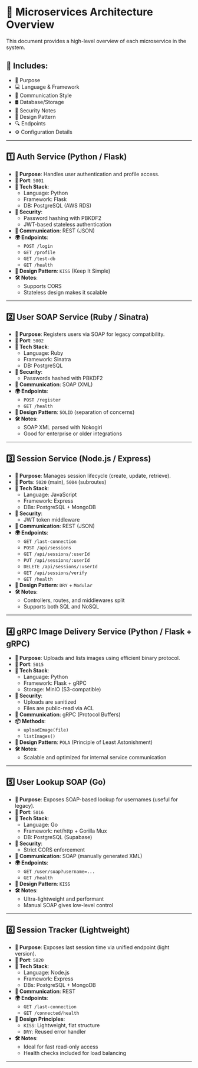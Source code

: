 # 🧭 Microservices Architecture Overview

This document provides a high-level overview of each microservice in the system.

## 📌 Includes:
- 🎯 Purpose
- 💻 Language & Framework
- 🔌 Communication Style
- 🛢️ Database/Storage
- 🔐 Security Notes
- 🎨 Design Pattern
- 🔍 Endpoints
- ⚙️ Configuration Details

---

## 1️⃣ **Auth Service** (Python / Flask)

- **🧠 Purpose**: Handles user authentication and profile access.
- **🧪 Port**: `5001`
- **🧰 Tech Stack**:
  - Language: Python
  - Framework: Flask
  - DB: PostgreSQL (AWS RDS)
- **🔐 Security**:
  - Password hashing with PBKDF2
  - JWT-based stateless authentication
- **📡 Communication**: REST (JSON)
- **🌍 Endpoints**:
  - `POST /login`
  - `GET /profile`
  - `GET /test-db`
  - `GET /health`
- **🎨 Design Pattern**: `KISS` (Keep It Simple)
- **🛠️ Notes**:
  - Supports CORS
  - Stateless design makes it scalable

---

## 2️⃣ **User SOAP Service** (Ruby / Sinatra)

- **🧠 Purpose**: Registers users via SOAP for legacy compatibility.
- **🧪 Port**: `5002`
- **🧰 Tech Stack**:
  - Language: Ruby
  - Framework: Sinatra
  - DB: PostgreSQL
- **🔐 Security**:
  - Passwords hashed with PBKDF2
- **📡 Communication**: SOAP (XML)
- **🌍 Endpoints**:
  - `POST /register`
  - `GET /health`
- **🎨 Design Pattern**: `SOLID` (separation of concerns)
- **🛠️ Notes**:
  - SOAP XML parsed with Nokogiri
  - Good for enterprise or older integrations

---

## 3️⃣ **Session Service** (Node.js / Express)

- **🧠 Purpose**: Manages session lifecycle (create, update, retrieve).
- **🧪 Ports**: `5020` (main), `5004` (subroutes)
- **🧰 Tech Stack**:
  - Language: JavaScript
  - Framework: Express
  - DBs: PostgreSQL + MongoDB
- **🔐 Security**:
  - JWT token middleware
- **📡 Communication**: REST (JSON)
- **🌍 Endpoints**:
  - `GET /last-connection`
  - `POST /api/sessions`
  - `GET /api/sessions/:userId`
  - `PUT /api/sessions/:userId`
  - `DELETE /api/sessions/:userId`
  - `GET /api/sessions/verify`
  - `GET /health`
- **🎨 Design Pattern**: `DRY` + `Modular`
- **🛠️ Notes**:
  - Controllers, routes, and middlewares split
  - Supports both SQL and NoSQL

---

## 4️⃣ **gRPC Image Delivery Service** (Python / Flask + gRPC)

- **🧠 Purpose**: Uploads and lists images using efficient binary protocol.
- **🧪 Port**: `5015`
- **🧰 Tech Stack**:
  - Language: Python
  - Framework: Flask + gRPC
  - Storage: MinIO (S3-compatible)
- **🔐 Security**:
  - Uploads are sanitized
  - Files are public-read via ACL
- **📡 Communication**: gRPC (Protocol Buffers)
- **📦 Methods**:
  - `uploadImage(file)`
  - `listImages()`
- **🎨 Design Pattern**: `POLA` (Principle of Least Astonishment)
- **🛠️ Notes**:
  - Scalable and optimized for internal service communication

---

## 5️⃣ **User Lookup SOAP (Go)**

- **🧠 Purpose**: Exposes SOAP-based lookup for usernames (useful for legacy).
- **🧪 Port**: `5016`
- **🧰 Tech Stack**:
  - Language: Go
  - Framework: net/http + Gorilla Mux
  - DB: PostgreSQL (Supabase)
- **🔐 Security**:
  - Strict CORS enforcement
- **📡 Communication**: SOAP (manually generated XML)
- **🌍 Endpoints**:
  - `GET /user/soap?username=...`
  - `GET /health`
- **🎨 Design Pattern**: `KISS`
- **🛠️ Notes**:
  - Ultra-lightweight and performant
  - Manual SOAP gives low-level control

---

## 6️⃣ **Session Tracker (Lightweight)**

- **🧠 Purpose**: Exposes last session time via unified endpoint (light version).
- **🧪 Port**: `5020`
- **🧰 Tech Stack**:
  - Language: Node.js
  - Framework: Express
  - DBs: PostgreSQL + MongoDB
- **📡 Communication**: REST
- **🌍 Endpoints**:
  - `GET /last-connection`
  - `GET /connected/health`
- **🎨 Design Principles**:
  - `KISS`: Lightweight, flat structure
  - `DRY`: Reused error handler
- **🛠️ Notes**:
  - Ideal for fast read-only access
  - Health checks included for load balancing

---
